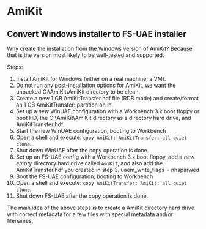 # AmiKit


## Convert Windows installer to FS-UAE installer

Why create the installation from the Windows version of AmiKit? Because
that is the version most likely to be well-tested and supported.

Steps:

1. Install AmiKit for Windows (either on a real machine, a VM).
2. Do not run any post-installation options for AmiKit, we want the unpacked
   C:\AmiKit\AmiKit directory to be clean.
3. Create a new 1 GB AmiKitTransfer.hdf file (RDB mode) and create/format
   an 1 GB AmiKitTransfer: partition on in.
4. Set up a *new* WinUAE configuration with a Workbench 3.x boot floppy
   or boot HD, the C:\AmiKit\AmiKit directory as a directory hard drive, and
   AmiKitTransfer.hdf.
5. Start the new WinUAE configuration, booting to Workbench
6. Open a shell and execute: `copy AmiKit: AmiKitTransfer: all quiet clone`.
7. Shut down WinUAE after the copy operation is done.
8. Set up an FS-UAE config with a Workbench 3.x boot floppy, add a *new*
   *empty* directory hard drive called `AmiKit`, and also add the
   AmiKitTransfer.hdf you created in step 3.
   uaem_write_flags = nhsparwed
9. Boot the FS-UAE configuration, booting to Workbench
10. Open a shell and execute: `copy AmiKitTransfer: AmiKit: all quiet clone`.
11. Shut down FS-UAE after the copy operation is done.

The main idea of the above steps is to create a AmiKit directory hard drive
with correct metadata for a few files with special metadata and/or filenames.
